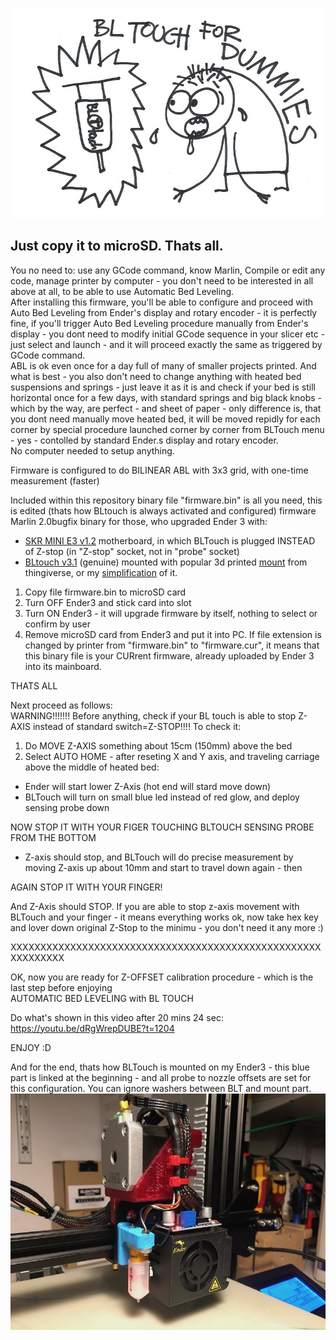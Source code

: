 ![Mount](images/dummies.jpg)

## Just copy it to microSD. Thats all.
You no need to: use any GCode command, know Marlin, Compile or edit any code, manage printer by computer - you don't need to be interested in all above at all, to be able to use Automatic Bed Leveling.  
After installing this firmware, you'll be able to configure and proceed with Auto Bed Leveling from Ender's display and rotary encoder - it is perfectly fine, if you'll trigger Auto Bed Leveling procedure manually from Ender's display - you dont need to modify initial GCode sequence in your slicer etc - just select and launch - and it will proceed exactly the same as triggered by GCode command.  
ABL is ok even once for a day full of many of smaller projects printed. And what is best - you also don't need to change anything with heated bed suspensions and springs - just leave it as it is and check if your bed is still horizontal once for a few days, with standard springs and big black knobs - which by the way, are perfect - and sheet of paper - only difference is, that you dont need manually move heated bed, it will be moved repidly for each corner by special procedure launched corner by corner from BLTouch menu - yes - contolled by standard Ender.s display and rotary encoder.  
No computer needed to setup anything.

Firmware is configured to do BILINEAR ABL with 3x3 grid, with one-time measurement (faster)

Included within this repository binary file "firmware.bin" is all you need, this is edited (thats how BLtouch is always activated and configured) firmware Marlin 2.0bugfix binary for those, who upgraded Ender 3 with:
- [SKR MINI E3 v1.2](https://github.com/bigtreetech/BIGTREETECH-SKR-mini-E3/blob/master/hardware/BTT%20SKR%20MINI%20E3%20V1.2/BTT%20SKR%20MINI%20E3%20V1.2manual.pdf) motherboard, in which BLTouch is plugged INSTEAD of Z-stop (in "Z-stop" socket, not in "probe" socket) 
- [BLtouch v3.1](https://www.antclabs.com) (genuine) mounted with popular 3d printed [mount](https://www.thingiverse.com/thing:3003725) from thingiverse, or my [simplification](https://www.thingiverse.com/thing:4097908) of it.


1. Copy file firmware.bin to microSD card  
2. Turn OFF Ender3 and stick card into slot  
3. Turn ON Ender3 - it will upgrade firmware by itself, nothing to select or confirm by user  
4. Remove microSD card from Ender3 and put it into PC. If file extension is changed by printer from "firmware.bin" to "firmware.cur", it means that this binary file is your CURrent firmware, already uploaded by Ender 3 into its mainboard.

THATS ALL

Next proceed as follows:  
WARNING!!!!!!! Before anything, check if your BL touch is able to stop Z-AXIS instead of standard switch=Z-STOP!!!!
To check it:  
1. Do MOVE Z-AXIS something about 15cm (150mm) above the bed  
2. Select AUTO HOME - after reseting X and Y axis, and traveling carriage above the middle of heated bed:  
- Ender will start lower Z-Axis (hot end will stard move down)  
- BLTouch will turn on small blue led instead of red glow, and deploy sensing probe down

NOW STOP IT WITH YOUR FIGER TOUCHING BLTOUCH SENSING PROBE FROM THE BOTTOM 

- Z-axis should stop, and BLTouch will do precise measurement by moving Z-axis up about 10mm and start to travel down again - then 

AGAIN STOP IT WITH YOUR FINGER! 

And Z-Axis should STOP. 
If you are able to stop z-axis movement with BLTouch and your finger - it means everything works ok, now take hex key and lover down original Z-Stop to the minimu - you don't need it any more :) 

XXXXXXXXXXXXXXXXXXXXXXXXXXXXXXXXXXXXXXXXXXXXXXXXXXXXXXXXXXXXX

OK, now you are ready for Z-OFFSET calibration procedure - which is the last step before enjoying  
AUTOMATIC BED LEVELING with BL TOUCH

Do what's shown in this video after 20 mins 24 sec:  
https://youtu.be/dRgWrepDUBE?t=1204

ENJOY :D

And for the end, thats how BLTouch is mounted on my Ender3 - this blue part is linked at the beginning - and all probe to nozzle offsets are set for this configuration. You can ignore washers between BLT and mount part.  
![Mount](images/IMG_2439(1).jpg)


 



